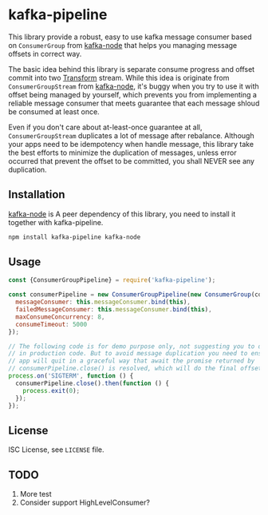 # kafka-pipeline

This library provide a robust, easy to use kafka message consumer based on 
`ConsumerGroup` from [kafka-node] that helps you managing message offsets 
in correct way.

The basic idea behind this library is separate consume progress and offset
commit into two [Transform] stream. While this idea is originate from 
`ConsumerGroupStream` from [kafka-node], it's buggy when you try to use it
with offset being managed by yourself, which prevents you from implementing
a reliable message consumer that meets guarantee that each message shloud be
consumed at least once.

Even if you don't care about at-least-once guarantee at all, 
`ConsumerGroupStream` duplicates a lot of message after rebalance. Although 
your apps need to be idempotency when handle message, this library take the 
best efforts to minimize the duplication of messages, unless error occurred
that prevent the offset to be committed, you shall NEVER see any duplication.

## Installation

[kafka-node] is A peer dependency of this library, you need to install it 
together with kafka-pipeline.

```bash
npm install kafka-pipeline kafka-node
```

## Usage

```javascript 
const {ConsumerGroupPipeline} = require('kafka-pipeline');

const consumerPipeline = new ConsumerGroupPipeline(new ConsumerGroup(consumerGroupOption), {
  messageConsumer: this.messageConsumer.bind(this),
  failedMessageConsumer: this.messageConsumer.bind(this),
  maxConsumeConcurrency: 8,
  consumeTimeout: 5000
});

// The following code is for demo purpose only, not suggesting you to do this
// in production code. But to avoid message duplication you need to ensure your
// app will quit in a graceful way that await the promise returned by 
// consumerPipeline.close() is resolved, which will do the final offset commit
process.on('SIGTERM', function () {
  consumerPipeline.close().then(function () {
    process.exit(0);
  });
});
```

## License

ISC License, see `LICENSE` file.

## TODO

1. More test
2. Consider support HighLevelConsumer?

[kafka-node]: https://github.com/SOHU-Co/kafka-node
[Transform]: https://nodejs.org/api/stream.html#stream_class_stream_transform
